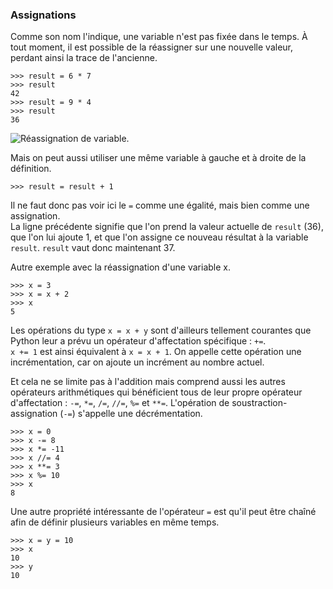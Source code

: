 ### Assignations

Comme son nom l'indique, une variable n'est pas fixée dans le temps.
À tout moment, il est possible de la réassigner sur une nouvelle valeur, perdant ainsi la trace de l'ancienne.

```pycon
>>> result = 6 * 7
>>> result
42
>>> result = 9 * 4
>>> result
36
```

![Réassignation de variable.](img/variable_reassign.png)

Mais on peut aussi utiliser une même variable à gauche et à droite de la définition.

```pycon
>>> result = result + 1
```

Il ne faut donc pas voir ici le `=` comme une égalité, mais bien comme une assignation.  
La ligne précédente signifie que l'on prend la valeur actuelle de `result` (36), que l'on lui ajoute 1, et que l'on assigne ce nouveau résultat à la variable `result`.
`result` vaut donc maintenant 37.

Autre exemple avec la réassignation d'une variable x.

```pycon
>>> x = 3
>>> x = x + 2
>>> x
5
```

Les opérations du type `x = x + y` sont d'ailleurs tellement courantes que Python leur a prévu un opérateur d'affectation spécifique : `+=`.  
`x += 1` est ainsi équivalent à `x = x + 1`.
On appelle cette opération une incrémentation, car on ajoute un incrément au nombre actuel.

Et cela ne se limite pas à l'addition mais comprend aussi les autres opérateurs arithmétiques qui bénéficient tous de leur propre opérateur d'affectation : `-=`, `*=`, `/=`, `//=`, `%=` et `**=`.
L'opération de soustraction-assignation (`-=`) s'appelle une décrémentation.

```pycon
>>> x = 0
>>> x -= 8
>>> x *= -11
>>> x //= 4
>>> x **= 3
>>> x %= 10
>>> x
8
```

Une autre propriété intéressante de l'opérateur `=` est qu'il peut être chaîné afin de définir plusieurs variables en même temps.

```pycon
>>> x = y = 10
>>> x
10
>>> y
10
```
